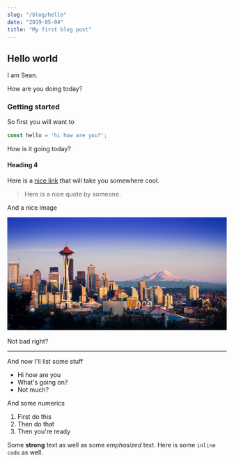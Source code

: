 ```yaml
---
slug: "/blog/hello"
date: "2019-05-04"
title: "My first blog post"
---
```


## Hello world

I am Sean.

How are you doing today?

### Getting started

So first you will want to

```javascript
const hello = 'hi how are you?';
```

How is it going today?

#### Heading 4

Here is a [nice link](#) that will take you somewhere cool.

> Here is a nice quote by someone.

And a nice image

![here it is](../images/seattle.jpg)

Not bad right?

---

And now I'll list some stuff

- Hi how are you
- What's going on?
- Not much?

And some numerics

1. First do this
2. Then do that
3. Then you're ready

Some **strong** text as well as some *emphasized* text.
Here is some `inline code` as well.
